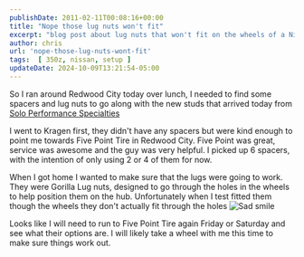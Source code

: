 ```yaml
---
publishDate: 2011-02-11T00:08:16+00:00
title: "Nope those lug nuts won't fit"
excerpt: "blog post about lug nuts that won't fit on the wheels of a Nissan 350z"
author: chris
url: 'nope-those-lug-nuts-wont-fit'
tags:  [ 350z, nissan, setup ] 
updateDate: 2024-10-09T13:21:54-05:00
---
```


So I ran around Redwood City today over lunch, I needed to find some spacers and lug nuts to go along with the new studs that arrived today from [Solo Performance Specialties](https://www.soloperformance.com)

I went to Kragen first, they didn't have any spacers but were kind enough to point me towards Five Point Tire in Redwood City. Five Point was great, service was awesome and the guy was very helpful. I picked up 6 spacers, with the intention of only using 2 or 4 of them for now.

When I got home I wanted to make sure that the lugs were going to work. They were Gorilla Lug nuts, designed to go through the holes in the wheels to help position them on the hub. Unfortunately when I test fitted them though the wheels they don't actually fit through the holes <img style="border-bottom-style: none; border-right-style: none; border-top-style: none; border-left-style: none" class="wlEmoticon wlEmoticon-sadsmile" alt="Sad smile" src="/assets/images/PublishThumbnails/Windows-Live-Writer/62ecb0783f7c_127C9/wlEmoticon-sadsmile_2.png" />

Looks like I will need to run to Five Point Tire again Friday or Saturday and see what their options are. I will likely take a wheel with me this time to make sure things work out.
